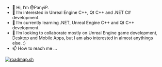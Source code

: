 - 👋 Hi, I’m @PanyiP.
- 👀 I’m interested in Unreal Engine C++, Qt C++ and .NET C# development.
- 🌱 I’m currently learning .NET, Unreal Engine C++ and Qt C++ development.
- 💞️ I’m looking to collaborate mostly on Unreal Engine game development, Desktop and Mobile Apps, but I am also interested in almost anythings else. :)
- 📫 How to reach me ...


[![roadmap.sh](https://api.roadmap.sh/v1-badge/tall/64bcc4e58b7b0932737d7f1d?variant=dark)](https://roadmap.sh)

<!---
PanyiP/PanyiP is a ✨ special ✨ repository because its `README.md` (this file) appears on your GitHub profile.
You can click the Preview link to take a look at your changes.
--->
